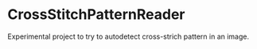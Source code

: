 # CrossStitchPatternReader
Experimental project to try to autodetect cross-strich pattern in an image.
